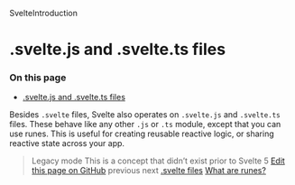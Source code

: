 SvelteIntroduction

# .svelte.js and .svelte.ts files

### On this page

- [.svelte.js and .svelte.ts files](https://svelte.dev/docs/svelte/</docs/svelte/svelte-js-files>)

Besides `.svelte` files, Svelte also operates on `.svelte.js` and `.svelte.ts` files.
These behave like any other `.js` or `.ts` module, except that you can use runes. This is useful for creating reusable reactive logic, or sharing reactive state across your app.

> Legacy mode
> This is a concept that didn’t exist prior to Svelte 5
> [ Edit this page on GitHub](https://svelte.dev/docs/svelte/<https:/github.com/sveltejs/svelte/edit/main/documentation/docs/01-introduction/04-svelte-js-files.md>)
> previous next
> [.svelte files](https://svelte.dev/docs/svelte/</docs/svelte/svelte-files>) [What are runes?](https://svelte.dev/docs/svelte/</docs/svelte/what-are-runes>)
